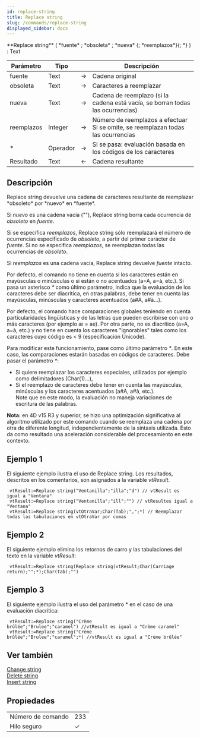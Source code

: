 ```yaml
---
id: replace-string
title: Replace string
slug: /commands/replace-string
displayed_sidebar: docs
---
```


<!--REF #_command_.Replace string.Syntax-->**Replace string** ( *fuente* ; *obsoleta* ; *nueva* {; *reemplazos*}{; *} ) : Text<!-- END REF-->
<!--REF #_command_.Replace string.Params-->
| Parámetro | Tipo |  | Descripción |
| --- | --- | --- | --- |
| fuente | Text | &#8594;  | Cadena original |
| obsoleta | Text | &#8594;  | Caracteres a reemplazar |
| nueva | Text | &#8594;  | Cadena de reemplazo (si la cadena está vacía, se borran todas las ocurrencias) |
| reemplazos | Integer | &#8594;  | Número de reemplazos a efectuar Si se omite, se reemplazan todas las ocurrencias |
| * | Operador | &#8594;  | Si se pasa: evaluación basada en los códigos de los caracteres |
| Resultado | Text | &#8592; | Cadena resultante |

<!-- END REF-->

## Descripción 

<!--REF #_command_.Replace string.Summary-->Replace string devuelve una cadena de caracteres resultante de reemplazar *obsoleto* por *nuevo* en *fuente*.<!-- END REF-->

Si *nuevo* es una cadena vacía (""), Replace string borra cada ocurrencia de *obsoleto* en *fuente*.

Si se especifica *reemplazos*, Replace string sólo reemplazará el número de ocurrencias especificado de *obsoleto*, a partir del primer carácter de *fuente*. Si no se especifica *reemplazos*, se reemplazan todas las ocurrencias de *obsoleto*.

Si *reemplazos* es una cadena vacía, Replace string devuelve *fuente* intacto.

Por defecto, el comando no tiene en cuenta si los caracteres están en mayúsculas o minúsculas o si están o no acentuados (a=A, a=à, etc.). Si pasa un asterisco *\** como último parámetro, indica que la evaluación de los caracteres debe ser diacrítica, en otras palabras, debe tener en cuenta las mayúsculas, minúsculas y caracteres acentuados (a#A, a#à...).   
  
Por defecto, el comando hace comparaciones globales teniendo en cuenta particularidades lingüísticas y de las letras que pueden escribirse con uno o más caracteres (por ejemplo æ = ae). Por otra parte, no es diacrítico (a=A, a=à, etc.) y no tiene en cuenta los caracteres "ignorables" tales como los caracteres cuyo código es < 9 (especificación Unicode).   
  
Para modificar este funcionamiento, pase como último parámetro *\**. En este caso, las comparaciones estarán basadas en códigos de caracteres. Debe pasar el parámetro *\**:

* Si quiere reemplazar los caracteres especiales, utilizados por ejemplo como delimitadores (Char(1)...),
* Si el reemplazo de caracteres debe tener en cuenta las mayúsculas, minúsculas y los caracteres acentuados (a#A, a#à, etc.).  
Note que en este modo, la evaluación no maneja variaciones de escritura de las palabras.

**Nota:** en 4D v15 R3 y superior, se hizo una optimización significativa al algoritmo utilizado por este comando cuando se reemplaza una cadena por otra de diferente longitud, independientemente de la sintaxis utilizada. Esto da como resultado una aceleración considerable del procesamiento en este contexto.

## Ejemplo 1 

El siguiente ejemplo ilustra el uso de Replace string. Los resultados, descritos en los comentarios, son asignados a la variable *vtResult*.

```4d
 vtResult:=Replace string("Ventanilla";"illa";"d") // vtResult es igual a "Ventana"
 vtResult:=Replace string("Ventanilla";"ill";"") // vtResultes igual a "Ventana"
 vtResult:=Replace string(vtOtraVar;Char(Tab);",";*) // Reemplazar todas las tabulaciones en vtOtraVar por comas
```

## Ejemplo 2 

El siguiente ejemplo elimina los retornos de carro y las tabulaciones del texto en la variable *vtResult*:

```4d
 vtResult:=Replace string(Replace string(vtResult;Char(Carriage return);"";*);Char(Tab);"")
```

## Ejemplo 3 

El siguiente ejemplo ilustra el uso del parámetro \* en el caso de una evaluación diacrítica:

```4d
 vtResult:=Replace string("Crème brûlée";"Brulee";"caramel") //vtResult es igual a "Crème caramel"
 vtResult:=Replace string("Crème brûlée";"Brulee";"caramel";*) //vtResult es igual a "Crème brûlée"
```

## Ver también 

[Change string](../commands/change-string)  
[Delete string](../commands/delete-string)  
[Insert string](../commands/insert-string)  

## Propiedades

|  |  |
| --- | --- |
| Número de comando | 233 |
| Hilo seguro | &check; |


